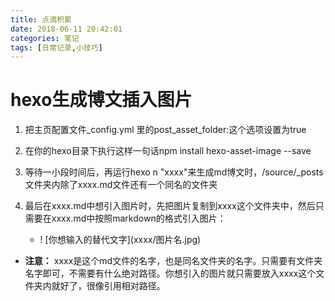 ```yaml
---
title: 点滴积累
date: 2018-06-11 20:42:01
categories: 笔记
tags: [日常记录,小技巧]
---
```

# hexo生成博文插入图片

1. 把主页配置文件_config.yml 里的post_asset_folder:这个选项设置为true  
2. 在你的hexo目录下执行这样一句话npm install hexo-asset-image --save  
3. 等待一小段时间后，再运行hexo n "xxxx"来生成md博文时，/source/_posts文件夹内除了xxxx.md文件还有一个同名的文件夹  
4. 最后在xxxx.md中想引入图片时，先把图片复制到xxxx这个文件夹中，然后只需要在xxxx.md中按照markdown的格式引入图片：  

    - \! [你想输入的替代文字]\(xxxx/图片名.jpg)

- **注意：** xxxx是这个md文件的名字，也是同名文件夹的名字。只需要有文件夹名字即可，不需要有什么绝对路径。你想引入的图片就只需要放入xxxx这个文件夹内就好了，很像引用相对路径。  

